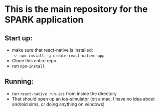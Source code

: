 # This is the main repository for the SPARK application

## Start up:
* make sure that react-native is installed:
  - ```npm install -g create-react-native-app```
* Clone this entire repo
* run ```npm-install```

## Running:
* run ```react-native run-ios``` from inside the directory
* That should open up an ios-simulator (on a mac. I have no idea about android sims, or doing anything on windows)
